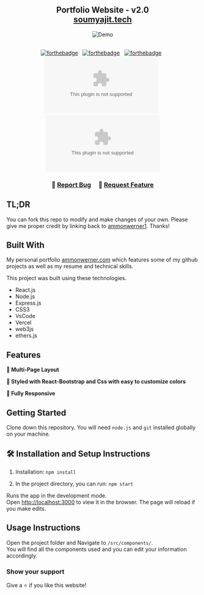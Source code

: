 <h2 align="center">
  Portfolio Website - v2.0<br/>
  <a href="http://soumya-jit.tech/" target="_blank">soumyajit.tech</a>
</h2>
<div align="center">
  <img alt="Demo" src="./Images/readme-img1.png" />
</div>

<br/>

<center>

[![forthebadge](https://forthebadge.com/images/badges/built-with-love.svg)](https://forthebadge.com) &nbsp;
[![forthebadge](https://forthebadge.com/images/badges/made-with-typescript.svg)](https://forthebadge.com) &nbsp;
[![forthebadge](https://forthebadge.com/images/badges/open-source.svg)](https://forthebadge.com) &nbsp;
![GitHub Repo stars](https://img.shields.io/github/stars/ammonwerner1/ammonwerner.com?color=red&logo=github&style=for-the-badge) &nbsp;
![GitHub forks](https://img.shields.io/github/forks/ammonwerner1/ammonwerner.com?color=red&logo=github&style=for-the-badge)

</center>

<h3 align="center">
    🔹
    <a href="https://github.com/ammonwerner1/ammonwerner.com/issues">Report Bug</a> &nbsp; &nbsp;
    🔹
    <a href="https://github.com/ammonwerner1/ammonwerner.com/issues">Request Feature</a>
</h3>

## TL;DR

You can fork this repo to modify and make changes of your own. Please give me proper credit by linking back to [ammonwerner1](https://github.com/ammonwerner1/ammonwerner.com). Thanks!

## Built With

My personal portfolio <a href="http://ammonwerner.com/" target="_blank">ammonwerner.com</a> which features some of my github projects as well as my resume and technical skills.<br/>

This project was built using these technologies.

- React.js
- Node.js
- Express.js
- CSS3
- VsCode
- Vercel
- web3js
- ethers.js

## Features

**📖 Multi-Page Layout**

**🎨 Styled with React-Bootstrap and Css with easy to customize colors**

**📱 Fully Responsive**

## Getting Started

Clone down this repository. You will need `node.js` and `git` installed globally on your machine.

## 🛠 Installation and Setup Instructions

1. Installation: `npm install`

2. In the project directory, you can run: `npm start`

Runs the app in the development mode.\
Open [http://localhost:3000](http://localhost:3000) to view it in the browser.
The page will reload if you make edits.

## Usage Instructions

Open the project folder and Navigate to `/src/components/`. <br/>
You will find all the components used and you can edit your information accordingly.

### Show your support

Give a ⭐ if you like this website!